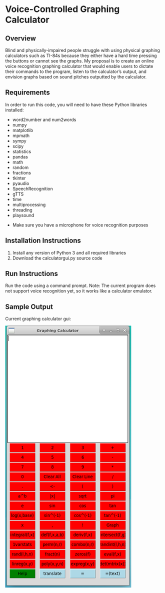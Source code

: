 # Voice-Controlled Graphing Calculator
## Overview
Blind and physically-impaired people struggle with using physical graphing calculators such as TI-84s because they either have a hard time pressing the buttons or cannot see the graphs. My proposal is to create an online voice recognition graphing calculator that would enable users to dictate their commands to the program, listen to the calculator’s output, and envision graphs based on sound pitches outputted by the calculator.
## Requirements
In order to run this code, you will need to have these Python libraries installed:
* word2number and num2words
* numpy
* matplotlib
* mpmath
* sympy
* scipy
* statistics
* pandas
* math
* random
* fractions
* tkinter
* pyaudio
* SpeechRecognition
* gTTS
* time
* multiprocessing
* threading
* playsound
- Make sure you have a microphone for voice recognition purposes
## Installation Instructions
1. Install any version of Python 3 and all required libraries
2. Download the calculatorgui.py source code
## Run Instructions
Run the code using a command prompt. Note: The current program does not support voice recognition yet, so it works like a calculator emulator.
## Sample Output
Current graphing calculator gui:

![Test Image 1](calcgui.png)
